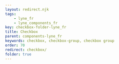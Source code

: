 ```yaml
---
layout: redirect.njk
tags: 
    - lyne_fr
    - lyne_components_fr
key: checkbox-folder-lyne_fr
title: Checkbox
parent: components-lyne_fr
keywords: checkbox, checkbox-group, checkbox group
order: 70
redirect: checkbox/
folder: true
---
```

